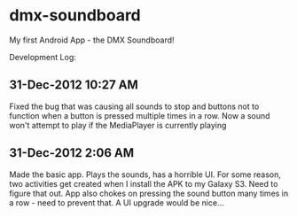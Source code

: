 dmx-soundboard
==============

My first Android App - the DMX Soundboard!

Development Log:

31-Dec-2012 10:27 AM
-------------
Fixed the bug that was causing all sounds to stop and buttons not to function when a button is pressed multiple times in a row. Now a sound won't attempt to play if the MediaPlayer is currently playing

31-Dec-2012 2:06 AM
-------------
Made the basic app. Plays the sounds, has a horrible UI. For some reason, two activities get created when I install the APK to my Galaxy S3. Need to figure that out. App also chokes on pressing the sound button many times in a row - need to prevent that. A UI upgrade would be nice...
